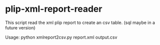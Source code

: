 # plip-xml-report-reader 
This script read the xml plip report to create an csv table. (sql maybe in a future version)

Usage:
python xmlreport2csv.py report.xml output.csv
